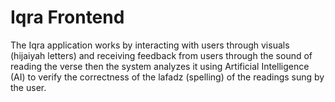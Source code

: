 # Iqra Frontend
The Iqra application works by interacting with users through visuals (hijaiyah letters) and receiving feedback from users through the sound of reading the verse then the system analyzes it using Artificial Intelligence (AI) to verify the correctness of the lafadz (spelling) of the readings sung by the user.
